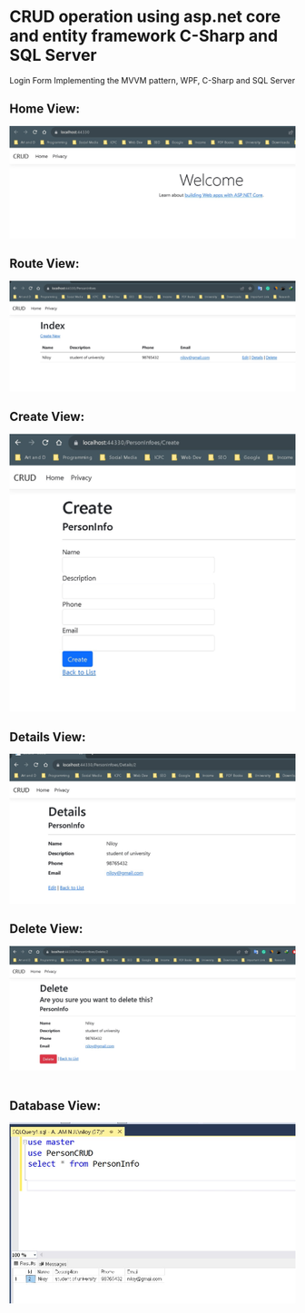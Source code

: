 # CRUD operation using asp.net core and entity framework C-Sharp and SQL Server
Login Form Implementing the MVVM pattern, WPF, C-Sharp and SQL Server
<h2>Home View:</h2>
<a href="" target="_blank">
  <img src="https://github.com/aminul-islam-niloy/ASP.Net-Core-MVC-CRUD/blob/master/README%20PHOTO/Home%20View.jpg"/>
</a>

<br>

<h2>Route View:</h2>
<a href="" target="_blank">
  <img src="https://github.com/aminul-islam-niloy/ASP.Net-Core-MVC-CRUD/blob/master/README%20PHOTO/Route.jpg"/>
</a>
<br>

<h2>Create View:</h2>
<a href="" target="_blank">
  <img src="https://github.com/aminul-islam-niloy/ASP.Net-Core-MVC-CRUD/blob/master/README%20PHOTO/Create.jpg"/>
</a>
<br>

<h2>Details View:</h2>
<a href="" target="_blank">
  <img src="https://github.com/aminul-islam-niloy/ASP.Net-Core-MVC-CRUD/blob/master/README%20PHOTO/View%20Details.jpg"/>
</a>
<br>

<h2>Delete View:</h2>
<a href="" target="_blank">
  <img src="https://github.com/aminul-islam-niloy/ASP.Net-Core-MVC-CRUD/blob/master/README%20PHOTO/delete.jpg"/>
</a>
<br><br>

<h2>Database View:</h2>
<a href="" target="_blank">
  <img src="https://github.com/aminul-islam-niloy/ASP.Net-Core-MVC-CRUD/blob/master/README%20PHOTO/databases.jpg"/>
</a>
